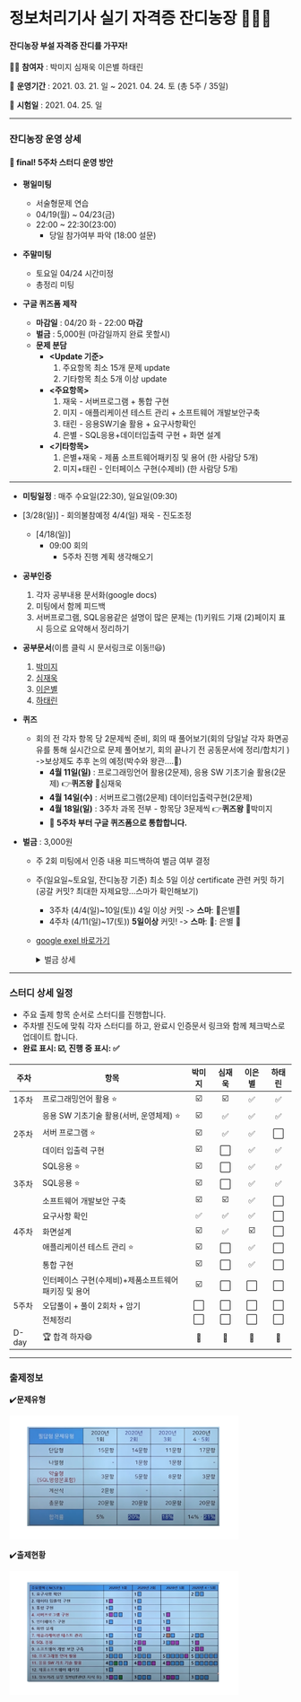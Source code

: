 # 정보처리기사 실기 자격증 잔디농장 👨‍🌾🌿

#### 잔디농장 부설 자격증 잔디를 가꾸자! 



:woman_student: **참여자** : 박미지 심재욱 이은별 하태린 

:date: **운영기간** : 2021. 03. 21. 일 ~ 2021. 04. 24. 토 (총 5주 / 35일)

:school: **시험일** : 2021. 04. 25. 일

---

### 잔디농장 운영 상세

#### 📍 final! 5주차 스터디 운영 방안

* **평일미팅**
  * 서술형문제 연습
  * 04/19(월) ~ 04/23(금)
  * 22:00 ~ 22:30(23:00) 
    * 당일 참가여부 파악 (18:00 설문)



* **주말미팅**
  * 토요일 04/24 시간미정
  * 총정리 미팅



* **구글 퀴즈폼 제작**
  * **마감일** : 04/20 화 - 22:00 **마감**
  * **벌금** : 5,000원 (마감일까지 완료 못할시)
  * **문제 분담**
    * **<Update 기준>**
      1. 주요항목 최소 15개 문제 update
      2. 기타항목 최소 5개 이상 update
    * **<주요항목>**
      1. 재욱 - 서버프로그램 + 통합 구현
      2. 미지 - 애플리케이션 테스트 관리 + 소프트웨어 개발보안구축
      3. 태린 - 응용SW기술 활용 + 요구사항확인
      4. 은별 - SQL응용+데이터입출력 구현 + 화면 설계
    * **<기타항목>**
      1. 은별+재욱 - 제품 소프트웨어패키징 및 용어 (한 사람당 5개)
      2. 미지+태린 - 인터페이스 구현(수제비) (한 사람당 5개)



---

* **미팅일정** : 매주 수요일(22:30), 일요일(09:30)
* [3/28(일)]
      - 회의불참예정 4/4(일) 재욱
            - 진도조정
  * [4/18(일)]
    * 09:00 회의
      - 5주차 진행 계획 생각해오기


* **공부인증**
  
  1. 각자 공부내용 문서화(google docs)
  2. 미팅에서 함께 피드백
  3. 서버프로그램, SQL응용같은 설명이 많은 문제는 (1)키워드 기재 (2)페이지 표시 등으로 요약해서 정리하기
  
* **공부문서**(이름 클릭 시 문서링크로 이동!!:smiley:)
  1. [박미지](https://github.com/jandifarm/certificate/blob/master/EngineerInformationProcessing202104/miji_note.md)
  2. [심재욱](https://github.com/jandifarm/certificate/blob/master/EngineerInformationProcessing202104/jaewook.md)
  3. [이은별](https://docs.google.com/document/d/1dP9pkxsEYi-9YAKthbDNlj8FXQFtV_ie1CUb8Ay2jrE/edit?usp=sharing)
  4. [하태린](https://github.com/jandifarm/certificate/blob/master/EngineerInformationProcessing202104/hataerin.md)


* **퀴즈**
   * 회의 전 각자 항목 당 2문제씩 준비, 회의 때 풀어보기(회의 당일날 각자 화면공유를 통해 실시간으로 문제 풀어보기, 회의 끝나기 전 공동문서에 정리/합치기 ) ->보상제도 추후 논의 예정(박수와 왕관....:crown:)
     * **4월 11일(일)** : 프로그래밍언어 활용(2문제), 응용 SW 기초기술 활용(2문제) :point_right:**퀴즈왕** :1st_place_medal:심재욱
     * **4월 14일(수)** :  서버프로그램(2문제) 데이터입출력구현(2문제)
     * **4월 18일(일)** : 3주차 과목 전부 - 항목당 3문제씩 :point_right:**퀴즈왕** :1st_place_medal:박미지
     * 📍 **5주차 부터 구글 퀴즈폼으로 통합합니다.**

* **벌금** : 3,000원
  
  * 주 2회 미팅에서 인증 내용 피드백하여 벌금 여부 결정
  
  * 주(일요일~토요일, 잔디농장 기준) 최소 5일 이상 certificate 관련 커밋 하기(공갈 커밋? 최대한 자제요망...스마가 확인해보기)
  
    * 3주차 (4/4(일)~10일(토)) 4일 이상 커밋 -> **스마**: :crown:은별:crown:
    * 4주차 (4/11(일)~17(토)) **5일이상** 커밋! -> **스마**: 👑: 은별 :crown:
  
  * [google exel 바로가기](https://drive.google.com/file/d/1ncSo-WN10mcGrhfsHAylRmeK5uTeZDZU/view?usp=sharing)
  
    <details> <summary>벌금 상세</summary> <div markdown="1">  
  
      * 3/28(일) 심재욱, 하태린 3,000원     
      * 4/11(일) 심재욱, 하태린 3,000원 
      * 4/18(일) 심재욱, 하태린 3,000원</div> </details>

---





### 스터디 상세 일정

* 주요 출제 항목 순서로 스터디를 진행합니다.
* 주차별 진도에 맞춰 각자 스터디를 하고, 완료시 인증문서 링크와 함께 체크박스로 업데이트  합니다.
* **완료 표시: ☑️, 진행 중 표시: :white_check_mark:**



| 주차  | 항목                                                 |       박미지       | 심재욱 | 이은별 | 하태린 |
| ----- | ---------------------------------------------------- | :----------------: | :----: | :----: | :----: |
| 1주차 | 프로그래밍언어 활용 ⭐                                |         ☑️          |   ☑️    |   :white_check_mark:    |   ✅    |
|       | 응용 SW 기초기술 활용(서버, 운영체제) ⭐              |         ☑️          |   :white_check_mark:    |   :white_check_mark:    |   ✅    |
| 2주차 | 서버 프로그램 ⭐                                      |         ☑️          |   :white_check_mark:    |   :white_check_mark:    |   ⬜    |
|       | 데이터 입출력 구현                                   |         ☑️          |   ⬜    |   :white_check_mark:    |   ✅    |
|       | SQL응용 ⭐                                            |         ☑️          |   ⬜    |   :white_check_mark:    |   ✅    |
| 3주차 | SQL응용 ⭐                                            |         ☑️          |   ⬜    |   :white_check_mark:    |   ✅    |
|       | 소프트웨어 개발보안 구축                             | ☑️ |   ☑️    |   :white_check_mark:    |   ⬜    |
|       | 요구사항 확인                                        | :white_check_mark: |   ✅    |   :white_check_mark:    |   ⬜    |
| 4주차 | 화면설계                                             |         ☑️          |   ✅    |   ☑️    |   ⬜    |
|       | 애플리케이션 테스트 관리 ⭐                           |         ☑️         |   ⬜    |   ✅    |   ⬜    |
|       | 통합 구현                                            |         ☑️          |   ⬜    |   ✅   |   ⬜    |
|       | 인터페이스 구현(수제비)+제품소프트웨어패키징 및 용어 | ☑️ |   ⬜    |   ⬜    |   ⬜    |
| 5주차 | 오답풀이 + 풀이 2회차 + 암기                         |         ⬜          |   ⬜    |   ⬜    |   ⬜    |
|       | 전체정리                                             |         ⬜          |   ⬜    |   ⬜    |   ⬜    |
| D-day | 🏆 합격 하자😄                                         |         💯          |   💯    |   💯    |   💯    |





---



### 출제정보

:heavy_check_mark:**문제유형**

<img src="https://github.com/jandifarm/certificate/blob/master/EngineerInformationProcessing202104/img/%EB%AC%B8%EC%A0%9C%EC%9C%A0%ED%98%95.PNG" style="zoom:40%;" />



:heavy_check_mark:**출제현황**

<img src="https://github.com/jandifarm/certificate/blob/master/EngineerInformationProcessing202104/img/%EC%B6%9C%EC%A0%9C%ED%98%84%ED%99%A9.PNG" style="zoom:40%;" />
